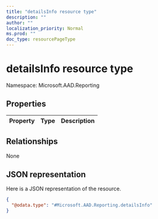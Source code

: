 ```yaml
---
title: "detailsInfo resource type"
description: ""
author: ""
localization_priority: Normal
ms.prod: ""
doc_type: resourcePageType
---
```


# detailsInfo resource type


Namespace: Microsoft.AAD.Reporting



## Properties
|Property|Type|Description|
|:---|:---|:---|

## Relationships
None

## JSON representation
Here is a JSON representation of the resource.
<!-- {
  "blockType": "resource",
  "@odata.type": "Microsoft.AAD.Reporting.detailsInfo"
}
-->
``` json
{
  "@odata.type": "#Microsoft.AAD.Reporting.detailsInfo"
}
```

